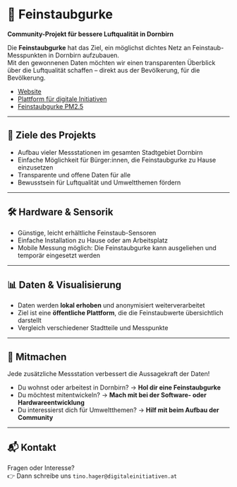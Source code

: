 # 🌱 Feinstaubgurke

**Community-Projekt für bessere Luftqualität in Dornbirn**  

Die **Feinstaubgurke** hat das Ziel, ein möglichst dichtes Netz an Feinstaub-Messpunkten in Dornbirn aufzubauen.  
Mit den gewonnenen Daten möchten wir einen transparenten Überblick über die Luftqualität schaffen – direkt aus der Bevölkerung, für die Bevölkerung.  

- [Website](https://feinstaubgurke.at)
- [Plattform für digitale Initiativen](https://digitaleinitiativen.at/initiativen/die-feinstaubgurke/)
- [Feinstaubgurke PM2.5](/docs/FeinstaubgurkePM25.pdf)

---

## 🚀 Ziele des Projekts

- Aufbau vieler Messstationen im gesamten Stadtgebiet Dornbirn  
- Einfache Möglichkeit für Bürger:innen, die Feinstaubgurke zu Hause einzusetzen  
- Transparente und offene Daten für alle  
- Bewusstsein für Luftqualität und Umweltthemen fördern  

---

## 🛠️ Hardware & Sensorik

- Günstige, leicht erhältliche Feinstaub-Sensoren  
- Einfache Installation zu Hause oder am Arbeitsplatz  
- Mobile Messung möglich: Die Feinstaubgurke kann ausgeliehen und temporär eingesetzt werden  

---

## 📊 Daten & Visualisierung

- Daten werden **lokal erhoben** und anonymisiert weiterverarbeitet  
- Ziel ist eine **öffentliche Plattform**, die die Feinstaubwerte übersichtlich darstellt  
- Vergleich verschiedener Stadtteile und Messpunkte  

---

## 🤝 Mitmachen

Jede zusätzliche Messstation verbessert die Aussagekraft der Daten!  

- Du wohnst oder arbeitest in Dornbirn? → **Hol dir eine Feinstaubgurke**  
- Du möchtest mitentwickeln? → **Mach mit bei der Software- oder Hardwareentwicklung**  
- Du interessierst dich für Umweltthemen? → **Hilf mit beim Aufbau der Community**  

---

## 📬 Kontakt

Fragen oder Interesse?  
👉 Dann schreibe uns `tino.hager@digitaleinitiativen.at`

